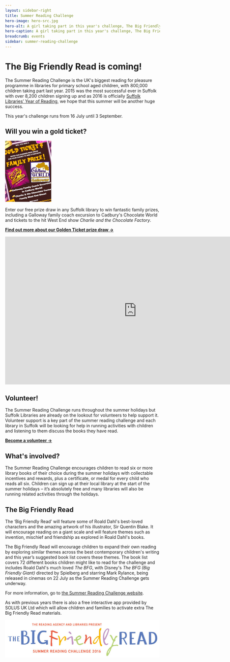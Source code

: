 ```yaml
---
layout: sidebar-right
title: Summer Reading Challenge
hero-image: hero-src.jpg
hero-alt: A girl taking part in this year's challenge, The Big Friendly Read
hero-caption: A girl taking part in this year's challenge, The Big Friendly Read
breadcrumb: events
sidebar: summer-reading-challenge
---
```

# The Big Friendly Read is coming!

The Summer Reading Challenge is the UK's biggest reading for pleasure programme in libraries for primary school aged children, with 800,000 children taking part last year. 2015 was the most successful ever in Suffolk with over 8,200 children signing up and as 2016 is officially [Suffolk Libraries’ Year of Reading](/events-activities/our-year-of-reading), we hope that this summer will be another huge success.

This year's challenge runs from 16 July until 3 September.

## Will you win a gold ticket?

<img class="{% include /c/img-float-right.html %}" src="/images/article/src-gold-ticket-prize-draw-poster.jpg" alt="Prize draw poster" />

Enter our free prize draw in any Suffolk library to win fantastic family prizes, including a Galloway family coach excursion to Cadbury's Chocolate World and tickets to the hit West End show <cite>Charlie and the Chocolate Factory</cite>.

**[Find out more about our Golden Ticket prize draw →](/events-activities/summer-reading-challenge/gold-ticket-family-prize-draw)**

<div class="vid"><iframe src="https://www.youtube.com/embed/2SxwPtzl34I?rel=0&amp;controls=0&amp;showinfo=0" width="853" height="480" frameborder="0" allowfullscreen="allowfullscreen"></iframe></div>

## Volunteer!

The Summer Reading Challenge runs throughout the summer holidays but Suffolk Libraries are already on the lookout for volunteers to help support it. Volunteer support is a key part of the summer reading challenge and each library in Suffolk will be looking for help in running activities with children and listening to them discuss the books they have read.

**[Become a volunteer →](/events-activities/summer-reading-challenge/summer-reading-challenge-volunteer-application-form)**

## What's involved?

The Summer Reading Challenge encourages children to read six or more library books of their choice during the summer holidays with collectable incentives and rewards, plus a certificate, or medal for every child who reads all six. Children can sign up at their local library at the start of the summer holidays – it’s absolutely free and many libraries will also be running related activities through the holidays.

## The Big Friendly Read

The ‘Big Friendly Read’ will feature some of Roald Dahl's best-loved characters and the amazing artwork of his illustrator, Sir Quentin Blake. It will encourage reading on a giant scale and will feature themes such as invention, mischief and friendship as explored in Roald Dahl's books.

The Big Friendly Read will encourage children to expand their own reading by exploring similar themes across the best contemporary children's writing and this year’s suggested book list covers these themes. The book list covers 72 different books children might like to read for the challenge and includes Roald Dahl's much loved <cite>The BFG</cite>, with Disney's <cite>The BFG (Big Friendly Giant)</cite> directed by Spielberg and starring Mark Rylance, being released in cinemas on 22 July as the Summer Reading Challenge gets underway.

For more information, go to [the Summer Reading Challenge website](http://www.readingagency.org.uk/summerreadingchallenge).

As with previous years there is also a free interactive app provided by SOLUS UK Ltd which will allow children and families to activate extra The Big Friendly Read materials.

<img src="/images/article/logo-src-2016.jpg" alt="The Big Friendly Read logo" />

